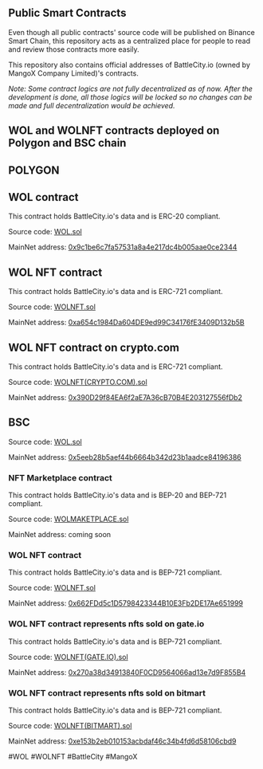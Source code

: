 <h2> Public Smart Contracts </h2>

Even though all public contracts' source code will be published on Binance Smart Chain, this repository acts as a centralized place for people to read and review those contracts more easily.

This repository also contains official addresses of BattleCity.io (owned by MangoX Company Limited)'s contracts.

<i> Note: Some contract logics are not fully decentralized as of now. After the development is done, all those logics will be locked so no changes can be made and full decentralization would be achieved. </i>

<h2>WOL and WOLNFT contracts deployed on Polygon and BSC chain </h2>

<h2>POLYGON</h2>

<h2> WOL contract</h2>
This contract holds BattleCity.io's data and is ERC-20 compliant.

Source code: [WOL.sol](https://github.com/battle-city-io/smart-contracts/blob/master/POLYGON/WOL.sol)

MainNet address: [0x9c1be6c7fa57531a8a4e217dc4b005aae0ce2344](https://polygonscan.com/token/0x9c1be6c7fa57531a8a4e217dc4b005aae0ce2344)

<h2> WOL NFT contract</h2>
This contract holds BattleCity.io's data and is ERC-721 compliant.

Source code: [WOLNFT.sol](https://github.com/battle-city-io/smart-contracts/blob/master/POLYGON/WOLNFT.sol)

MainNet address: [0xa654c1984Da604DE9ed99C34176fE3409D132b5B](https://polygonscan.com/token/0xa654c1984Da604DE9ed99C34176fE3409D132b5B)

<h2> WOL NFT contract on crypto.com</h2>
This contract holds BattleCity.io's data and is ERC-721 compliant.

Source code: [WOLNFT(CRYPTO.COM).sol](https://github.com/battle-city-io/smart-contracts/blob/master/POLYGON/WOLNFT(CRYPTO.COM).sol)

MainNet address: [0x390D29f84EA6f2aE7A36cB70B4E203127556fDb2](https://polygonscan.com/token/0x390D29f84EA6f2aE7A36cB70B4E203127556fDb2)

<h2>BSC</h2>

Source code: [WOL.sol](https://github.com/battle-city-io/smart-contracts/blob/master/BSC/WOL.sol)

MainNet address: [0x5eeb28b5aef44b6664b342d23b1aadce84196386](https://bscscan.com/token/0x5eeb28b5aef44b6664b342d23b1aadce84196386)

<h3> NFT Marketplace contract </h3>
This contract holds BattleCity.io's data and is BEP-20 and BEP-721 compliant.

Source code: [WOLMAKETPLACE.sol](https://github.com/battle-city-io/smart-contracts/blob/master/BSC/WOLMAKETPLACE.sol)

MainNet address: coming soon

<h3> WOL NFT contract </h3>
This contract holds BattleCity.io's data and is BEP-721 compliant.

Source code: [WOLNFT.sol](https://github.com/battle-city-io/smart-contracts/blob/master/BSC/WOLNFT.sol)

MainNet address: [0x662FDd5c1D5798423344B10E3Fb2DE17Ae651999](https://bscscan.com/token/0x662FDd5c1D5798423344B10E3Fb2DE17Ae651999)

<h3> WOL NFT contract represents nfts sold on gate.io</h3>
This contract holds BattleCity.io's data and is BEP-721 compliant.

Source code: [WOLNFT(GATE.IO).sol](https://github.com/battle-city-io/smart-contracts/blob/master/BSC/WOLNFT(GATE.IO).sol)

MainNet address: [0x270a38d34913840F0CD9564066ad13e7d9F855B4](https://bscscan.com/token/0x270a38d34913840F0CD9564066ad13e7d9F855B4)


<h3> WOL NFT contract represents nfts sold on bitmart</h3>
This contract holds BattleCity.io's data and is BEP-721 compliant.

Source code: [WOLNFT(BITMART).sol](https://github.com/battle-city-io/smart-contracts/blob/master/BSC/WOLNFT(BITMART).sol)

MainNet address: [0xe153b2eb010153acbdaf46c34b4fd6d58106cbd9](https://bscscan.com/token/0xe153b2eb010153acbdaf46c34b4fd6d58106cbd9)


#WOL #WOLNFT #BattleCity #MangoX
